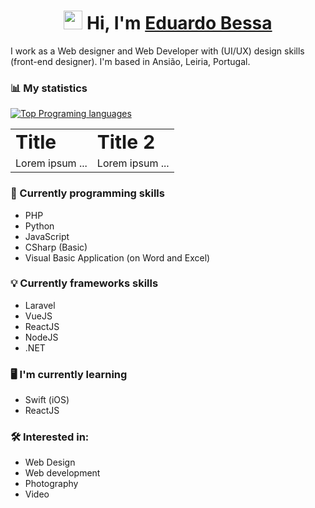 <h1 align="center">
 <img src="https://media.giphy.com/media/hvRJCLFzcasrR4ia7z/giphy.gif" width="30px"> 
 Hi, I'm <a href="https://www.eduardobessa.pt/">Eduardo Bessa</a></h1>


I work as a Web designer and Web Developer with (UI/UX) design skills (front-end designer). I'm based in Ansião, Leiria, Portugal.

### 📊 My statistics

[![Top Programing languages](https://github-readme-stats.vercel.app/api/top-langs/?username=eduubessa&layout=compact)](https://github.com/eduubessa/github-readme-stats)

<table border="0">
 <tr>
    <td><b style="font-size:30px">Title</b></td>
    <td><b style="font-size:30px">Title 2</b></td>
 </tr>
 <tr>
    <td>Lorem ipsum ...</td>
    <td>Lorem ipsum ...</td>
 </tr>
</table>

### 🧰 Currently programming skills

- PHP
- Python
- JavaScript
- CSharp (Basic)
- Visual Basic Application (on Word and Excel)

### 💡 Currently frameworks skills

 - Laravel
 - VueJS
 - ReactJS
 - NodeJS
 - .NET

### 🖥  I'm currently learning

- Swift (iOS)
- ReactJS

### 🛠  Interested in:

- Web Design
- Web development
- Photography
- Video



